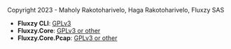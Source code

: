 Copyright 2023 - Maholy Rakotoharivelo, Haga Rakotoharivelo, Fluxzy SAS


- **Fluxzy CLI**: [GPLv3](src/Fluxzy/LICENSE.md) 
- **Fluxzy.Core**: [GPLv3 or other](src/Fluxzy.Core/LICENSE.md) 
- **Fluxzy.Core.Pcap**: [GPLv3 or other](src/Fluxzy.Core.Pcap/LICENSE.md) 

